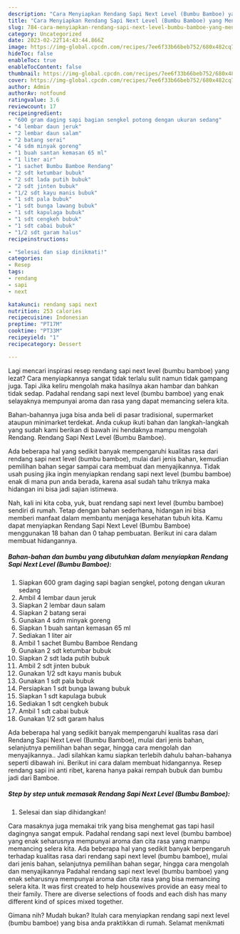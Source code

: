 ```yaml
---
description: "Cara Menyiapkan Rendang Sapi Next Level (Bumbu Bamboe) yang Menggugah Selera "
title: "Cara Menyiapkan Rendang Sapi Next Level (Bumbu Bamboe) yang Menggugah Selera "
slug: 784-cara-menyiapkan-rendang-sapi-next-level-bumbu-bamboe-yang-menggugah-selera
category: Uncategorized
date: 2023-02-22T14:43:44.866Z
image: https://img-global.cpcdn.com/recipes/7ee6f33b66beb752/680x482cq70/rendang-sapi-next-level-bumbu-bamboe-foto-resep-utama.jpg
hideToc: false
enableToc: true
enableTocContent: false
thumbnail: https://img-global.cpcdn.com/recipes/7ee6f33b66beb752/680x482cq70/rendang-sapi-next-level-bumbu-bamboe-foto-resep-utama.jpg
cover: https://img-global.cpcdn.com/recipes/7ee6f33b66beb752/680x482cq70/rendang-sapi-next-level-bumbu-bamboe-foto-resep-utama.jpg
author: Admin
authorAv: notfound
ratingvalue: 3.6
reviewcount: 17
recipeingredient:
- "600 gram daging sapi bagian sengkel potong dengan ukuran sedang"
- "4 lembar daun jeruk"
- "2 lembar daun salam"
- "2 batang serai"
- "4 sdm minyak goreng"
- "1 buah santan kemasan 65 ml"
- "1 liter air"
- "1 sachet Bumbu Bamboe Rendang"
- "2 sdt ketumbar bubuk"
- "2 sdt lada putih bubuk"
- "2 sdt jinten bubuk"
- "1/2 sdt kayu manis bubuk"
- "1 sdt pala bubuk"
- "1 sdt bunga lawang bubuk"
- "1 sdt kapulaga bubuk"
- "1 sdt cengkeh bubuk"
- "1 sdt cabai bubuk"
- "1/2 sdt garam halus"
recipeinstructions:

- "Selesai dan siap dinikmati!"
categories:
- Resep
tags:
- rendang
- sapi
- next

katakunci: rendang sapi next 
nutrition: 253 calories
recipecuisine: Indonesian
preptime: "PT17M"
cooktime: "PT33M"
recipeyield: "1"
recipecategory: Dessert

---
```



Lagi mencari inspirasi resep rendang sapi next level (bumbu bamboe) yang lezat? Cara menyiapkannya sangat tidak terlalu sulit namun tidak gampang juga. Tapi Jika keliru mengolah maka hasilnya akan hambar dan bahkan tidak sedap. Padahal rendang sapi next level (bumbu bamboe) yang enak selayaknya mempunyai aroma dan rasa yang dapat memancing selera kita.


Bahan-bahannya juga bisa anda beli di pasar tradisional, supermarket ataupun minimarket terdekat. Anda cukup ikuti bahan dan langkah-langkah yang sudah kami berikan di bawah ini hendaknya mampu mengolah Rendang. Rendang Sapi Next Level (Bumbu Bamboe).

Ada beberapa hal yang sedikit banyak mempengaruhi kualitas rasa dari rendang sapi next level (bumbu bamboe), mulai dari jenis bahan, kemudian pemilihan bahan segar sampai cara membuat dan menyajikannya. Tidak usah pusing jika ingin menyiapkan rendang sapi next level (bumbu bamboe) enak di mana pun anda berada, karena asal sudah tahu triknya maka hidangan ini bisa jadi sajian istimewa.


Nah, kali ini kita coba, yuk, buat rendang sapi next level (bumbu bamboe) sendiri di rumah. Tetap dengan bahan sederhana, hidangan ini bisa memberi manfaat dalam membantu menjaga kesehatan tubuh kita. Kamu dapat menyiapkan Rendang Sapi Next Level (Bumbu Bamboe) menggunakan 18 bahan dan 0 tahap pembuatan. Berikut ini cara dalam membuat hidangannya.

<!--inarticleads1-->

##### Bahan-bahan dan bumbu yang dibutuhkan dalam menyiapkan Rendang Sapi Next Level (Bumbu Bamboe):

1. Siapkan 600 gram daging sapi bagian sengkel, potong dengan ukuran sedang
1. Ambil 4 lembar daun jeruk
1. Siapkan 2 lembar daun salam
1. Siapkan 2 batang serai
1. Gunakan 4 sdm minyak goreng
1. Siapkan 1 buah santan kemasan 65 ml
1. Sediakan 1 liter air
1. Ambil 1 sachet Bumbu Bamboe Rendang
1. Gunakan 2 sdt ketumbar bubuk
1. Siapkan 2 sdt lada putih bubuk
1. Ambil 2 sdt jinten bubuk
1. Gunakan 1/2 sdt kayu manis bubuk
1. Gunakan 1 sdt pala bubuk
1. Persiapkan 1 sdt bunga lawang bubuk
1. Siapkan 1 sdt kapulaga bubuk
1. Sediakan 1 sdt cengkeh bubuk
1. Ambil 1 sdt cabai bubuk
1. Gunakan 1/2 sdt garam halus


Ada beberapa hal yang sedikit banyak mempengaruhi kualitas rasa dari Rendang Sapi Next Level (Bumbu Bamboe), mulai dari jenis bahan, selanjutnya pemilihan bahan segar, hingga cara mengolah dan menyajikannya.. Jadi silahkan kamu siapkan terlebih dahulu bahan-bahanya seperti dibawah ini. Berikut ini cara dalam membuat hidangannya. Resep rendang sapi ini anti ribet, karena hanya pakai rempah bubuk dan bumbu jadi dari Bamboe. 

<!--inarticleads2-->

##### Step by step untuk memasak Rendang Sapi Next Level (Bumbu Bamboe):


1. Selesai dan siap dihidangkan!

Cara masaknya juga memakai trik yang bisa menghemat gas tapi hasil dagingnya sangat empuk. Padahal rendang sapi next level (bumbu bamboe) yang enak seharusnya mempunyai aroma dan cita rasa yang mampu memancing selera kita. Ada beberapa hal yang sedikit banyak berpengaruh terhadap kualitas rasa dari rendang sapi next level (bumbu bamboe), mulai dari jenis bahan, selanjutnya pemilihan bahan segar, hingga cara mengolah dan menyajikannya Padahal rendang sapi next level (bumbu bamboe) yang enak seharusnya mempunyai aroma dan cita rasa yang bisa memancing selera kita. It was first created to help housewives provide an easy meal to their family. There are diverse selections of foods and each dish has many different kind of spices mixed together. 

Gimana nih? Mudah bukan? Itulah cara menyiapkan rendang sapi next level (bumbu bamboe) yang bisa anda praktikkan di rumah. Selamat menikmati
